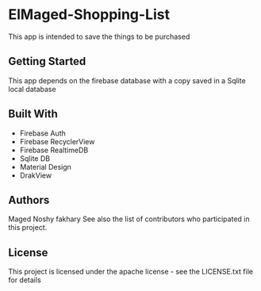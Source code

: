 # ElMaged-Shopping-List
This app is intended to save the things to be purchased

## Getting Started
This app depends on the firebase database with a copy saved in a Sqlite local database


## Built With
* Firebase Auth
* Firebase RecyclerView
* Firebase RealtimeDB
* Sqlite DB
* Material Design 
* DrakView

## Authors
Maged Noshy fakhary See also the list of contributors who participated in this project.

## License
This project is licensed under the apache license - see the LICENSE.txt file for details

